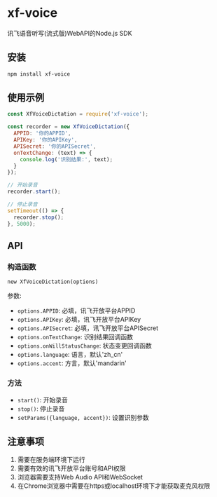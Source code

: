 # xf-voice

讯飞语音听写(流式版)WebAPI的Node.js SDK

## 安装

```bash
npm install xf-voice
```

## 使用示例

```javascript
const XfVoiceDictation = require('xf-voice');

const recorder = new XfVoiceDictation({
  APPID: '你的APPID',
  APIKey: '你的APIKey',
  APISecret: '你的APISecret',
  onTextChange: (text) => {
    console.log('识别结果:', text);
  }
});

// 开始录音
recorder.start();

// 停止录音
setTimeout(() => {
  recorder.stop();
}, 5000);
```

## API

### 构造函数

`new XfVoiceDictation(options)`

参数:
- `options.APPID`: 必填，讯飞开放平台APPID
- `options.APIKey`: 必填，讯飞开放平台APIKey
- `options.APISecret`: 必填，讯飞开放平台APISecret
- `options.onTextChange`: 识别结果回调函数
- `options.onWillStatusChange`: 状态变更回调函数
- `options.language`: 语言，默认'zh_cn'
- `options.accent`: 方言，默认'mandarin'

### 方法

- `start()`: 开始录音
- `stop()`: 停止录音
- `setParams({language, accent})`: 设置识别参数

## 注意事项

1. 需要在服务端环境下运行
2. 需要有效的讯飞开放平台账号和API权限
3. 浏览器需要支持Web Audio API和WebSocket
4. 在Chrome浏览器中需要在https或localhost环境下才能获取麦克风权限
